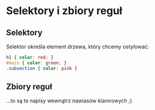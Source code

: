 # Selektory i zbiory reguł


## Selektory

Selektor określa element drzewa, który chcemy ostylować:

```css
h1 { color: red; }
#main { color: green; }
.subsection { color: pink }
```


## Zbiory reguł

...to są te napisy wewnątrz nawiasów klamrowych ;)
